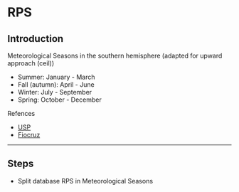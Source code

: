 # RPS

## Introduction 

Meteorological Seasons in the southern hemisphere (adapted for upward approach (ceil))
* Summer: January - March
* Fall (autumn): April - June
* Winter: July - September
* Spring: October - December

Refences
* [USP](https://www.iag.usp.br/astronomia/inicio-das-estacoes-do-ano)
* [Fiocruz](http://www.fiocruz.br/biosseguranca/Bis/infantil/estacoes-ano.htm#:~:text=Todo%20mundo%20j%C3%A1%20sabe%20que,do%20sol%2C%20dura%20um%20ano.)

---

## Steps
* Split database RPS in Meteorological Seasons
